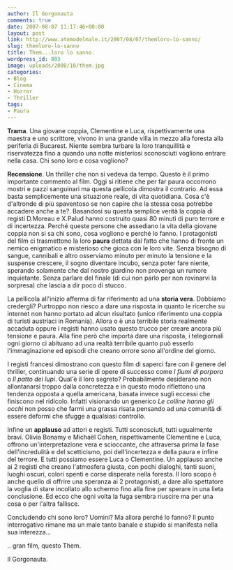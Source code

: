 ```yaml
---
author: Il Gorgonauta
comments: true
date: 2007-08-07 11:17:46+00:00
layout: post
link: http://www.atomodelmale.it/2007/08/07/themloro-lo-sanno/
slug: themloro-lo-sanno
title: Them...loro lo sanno.
wordpress_id: 803
image: uploads/2008/10/them.jpg
categories:
- Blog
- Cinema
- Horror
- Thriller
tags:
- Paura
---
```


**Trama**. Una giovane coppia, Clementine e Luca, rispettivamente una maestra e uno scrittore, vivono in una grande villa in mezzo alla foresta alla periferia di Bucarest. Niente sembra turbare la loro tranquillità e riservatezza fino a quando una notte misteriosi sconosciuti vogliono entrare nella casa. Chi sono loro e cosa vogliono?

**Recensione**. Un thriller che non si vedeva da tempo. Questo è il primo importante commento al film. Oggi si ritiene che per far paura occorrono mostri e pazzi sanguinari ma questa pellicola dimostra il contrario. Ad essa basta semplicemente una situazione reale, di vita quotidiana. Cosa c'è d'altronde di più spaventoso se non capire che la stessa cosa potrebbe accadere anche a te?. Basandosi su questa semplice verità la coppia di registi D.Moreau e X.Palud hanno costruito quasi 80 minuti di puro terrore e di incertezza. Perché queste persone che assediano la vita della giovane coppia non si sa chi sono, cosa vogliono e perché lo fanno. I protagonisti del film ci trasmettono la loro **paura** dettata dal fatto che hanno di fronte un nemico enigmatico e misterioso che gioca con le loro vite. Senza bisogno di sangue, cannibali e altro osserviamo minuto per minuto la tensione e la suspense crescere, il sogno diventare incubo, senza poter fare niente, sperando solamente che dal nostro giardino non provenga un rumore inquietante. Senza parlare del finale (di cui non parlo per non rovinarvi la sorpresa) che lascia a dir poco di stucco.

La pellicola all'inizio afferma di far riferimento ad una **storia vera**. Dobbiamo credergli? Purtroppo non riesco a dare una risposta in quanto le ricerche su internet non hanno portato ad alcun risultato (unico riferimento una coppia di turisti austriaci in Romania). Allora o è una terribile storia realmente accaduta oppure i registi hanno usato questo trucco per creare ancora più tensione e paura. Alla fine però che importa dare una risposta, i telegiornali ogni giorno ci abituano ad una realtà terribile quanto può esserlo l'immaginazione ed episodi che creano orrore sono all'ordine del giorno.

I registi francesi dimostrano con questo film di saperci fare con il genere del thriller, continuando una serie di opere di successo come _I fiumi di porpora_ o _Il patto dei lupi_. Qual'è il loro segreto? Probabilmente desiderano non allontanarsi troppo dalla concretezza e in questo modo riflettono una tendenza opposta a quella americana, basata invece sugli eccessi che finiscono nel ridicolo. Infatti visionando un generico _Le colline hanno gli occhi_ non posso che farmi una grassa risata pensando ad una comunità di essere deformi che sfugge a qualsiasi controllo.

Infine un **applauso** ad attori e registi. Tutti sconosciuti, tutti ugualmente bravi. Olivia Bonamy e Michaël Cohen, rispettivamente Clementine e Luca, offrono un'interpretazione vera e scioccante, che attraversa prima la fase dell'incredulità e del scetticismo, poi dell'incertezza e della paura e infine del terrore. E tutti possiamo essere Luca o Clementine. Un applauso anche ai 2 registi che creano l'atmosfera giusta, con pochi dialoghi, tanti suoni, luoghi oscuri, colori spenti e corse disperate nella foresta. Il loro scopo è anche quello di offrire una speranza ai 2 protagonisti, a dare allo spettatore la voglia di stare incollato allo schermo fino alla fine per sperare in una lieta conclusione. Ed ecco che ogni volta la fuga sembra riuscire ma per una cosa o per l'altra fallisce.

Concludendo chi sono loro? Uomini? Ma allora perché lo fanno? Il punto interrogativo rimane ma un male tanto banale e stupido si manifesta nella sua interezza...

.. gran film, questo Them.

Il Gorgonauta.
